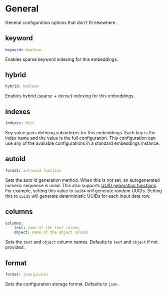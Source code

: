# General

General configuration options that don't fit elsewhere.

## keyword
```yaml
keyword: boolean
```

Enables sparse keyword indexing for this embeddings.

## hybrid
```yaml
hybrid: boolean
```

Enables hybrid (sparse + dense) indexing for this embeddings.

## indexes
```yaml
indexes: dict
```

Key value pairs defining subindexes for this embeddings. Each key is the index name and the value is the full configuration. This configuration can use any of the available configurations in a standard embeddings instance.

## autoid
```yaml
format: int|uuid function
```

Sets the auto id generation method. When this is not set, an autogenerated numeric sequence is used. This also supports [UUID generation functions](https://docs.python.org/3/library/uuid.html#uuid.uuid1). For example, setting this value to `uuid4` will generate random UUIDs. Setting this to `uuid5` will generate deterministic UUIDs for each input data row.

## columns
```yaml
columns:
    text: name of the text column
    object: name of the object column
```

Sets the `text` and `object` column names. Defaults to `text` and `object` if not provided.

## format
```yaml
format: json|pickle
```

Sets the configuration storage format. Defaults to `json`.
